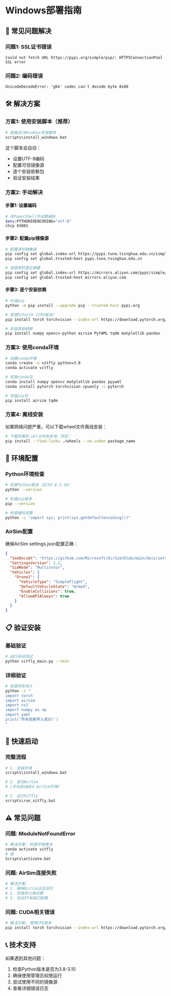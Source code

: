# Windows部署指南

## 🚨 常见问题解决

### 问题1: SSL证书错误
```
Could not fetch URL https://pypi.org/simple/pip/: HTTPSConnectionPool SSL error
```

### 问题2: 编码错误
```
UnicodeDecodeError: 'gbk' codec can't decode byte 0x80
```

## 🛠️ 解决方案

### 方案1: 使用安装脚本（推荐）

```bash
# 直接运行Windows安装脚本
scripts\install_windows.bat
```

这个脚本会自动：
- 设置UTF-8编码
- 配置可信镜像源
- 逐个安装依赖包
- 验证安装结果

### 方案2: 手动解决

#### 步骤1: 设置编码
```bash
# 在PowerShell中设置编码
$env:PYTHONIOENCODING="utf-8"
chcp 65001
```

#### 步骤2: 配置pip镜像源
```bash
# 配置清华镜像源
pip config set global.index-url https://pypi.tuna.tsinghua.edu.cn/simple
pip config set global.trusted-host pypi.tuna.tsinghua.edu.cn

# 或使用阿里云镜像
pip config set global.index-url https://mirrors.aliyun.com/pypi/simple/
pip config set global.trusted-host mirrors.aliyun.com
```

#### 步骤3: 逐个安装依赖
```bash
# 升级pip
python -m pip install --upgrade pip --trusted-host pypi.org

# 安装PyTorch (CPU版本)
pip install torch torchvision --index-url https://download.pytorch.org/whl/cpu

# 安装其他依赖
pip install numpy opencv-python airsim PyYAML tqdm matplotlib pandas
```

### 方案3: 使用conda环境

```bash
# 创建conda环境
conda create -n vitfly python=3.8
conda activate vitfly

# 安装conda包
conda install numpy opencv matplotlib pandas pyyaml
conda install pytorch torchvision cpuonly -c pytorch

# 安装pip包
pip install airsim tqdm
```

### 方案4: 离线安装

如果网络问题严重，可以下载wheel文件离线安装：

```bash
# 下载所需的.whl文件到本地，然后：
pip install --find-links ./wheels --no-index package_name
```

## 🔧 环境配置

### Python环境检查
```bash
# 检查Python版本（应为3.8-3.10）
python --version

# 检查pip版本
pip --version

# 检查编码设置
python -c "import sys; print(sys.getdefaultencoding())"
```

### AirSim配置
确保AirSim settings.json配置正确：
```json
{
  "SeeDocsAt": "https://github.com/Microsoft/AirSim/blob/main/docs/settings.md",
  "SettingsVersion": 1.2,
  "SimMode": "Multirotor",
  "Vehicles": {
    "Drone1": {
      "VehicleType": "SimpleFlight",
      "DefaultVehicleState": "Armed",
      "EnableCollisions": true,
      "AllowAPIAlways": true
    }
  }
}
```

## 📋 验证安装

### 基础验证
```bash
# 运行系统测试
python vitfly_main.py --test
```

### 详细验证
```bash
# 检查所有导入
python -c "
import torch
import airsim
import cv2
import numpy as np
import yaml
print('所有依赖导入成功!')
"
```

## 🚀 快速启动

### 完整流程
```bash
# 1. 安装环境
scripts\install_windows.bat

# 2. 启动AirSim
# (手动启动UE4 AirSim环境)

# 3. 运行ViTfly
scripts\run_vitfly.bat
```

## ⚠️ 常见问题

### 问题: ModuleNotFoundError
```bash
# 解决方案: 检查环境激活
conda activate vitfly
# 或
Scripts\activate.bat
```

### 问题: AirSim连接失败
```bash
# 解决方案: 
# 1. 确保AirSim正在运行
# 2. 检查防火墙设置
# 3. 验证IP和端口配置
```

### 问题: CUDA相关错误
```bash
# 解决方案: 使用CPU版本
pip install torch torchvision --index-url https://download.pytorch.org/whl/cpu
```

## 📞 技术支持

如果遇到其他问题：
1. 检查Python版本是否为3.8-3.10
2. 确保使用管理员权限运行
3. 尝试使用不同的镜像源
4. 查看详细错误日志